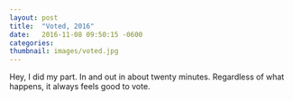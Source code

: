 ```yaml
---
layout: post
title:  "Voted, 2016"
date:   2016-11-08 09:50:15 -0600
categories:
thumbnail: images/voted.jpg
---
```

Hey, I did my part. In and out in about twenty minutes. Regardless of what happens, it always feels good to vote.
